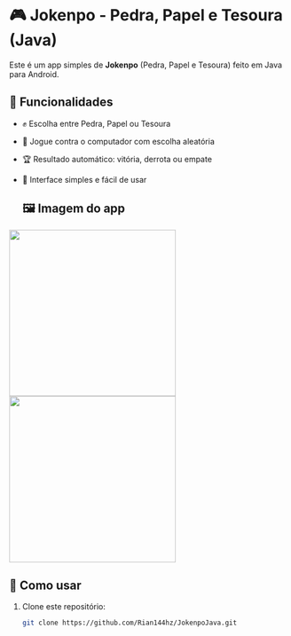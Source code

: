 # 🎮 Jokenpo - Pedra, Papel e Tesoura (Java)

Este é um app simples de **Jokenpo** (Pedra, Papel e Tesoura) feito em Java para Android.  

## 🚀 Funcionalidades

- ✊ Escolha entre Pedra, Papel ou Tesoura  
- 🤖 Jogue contra o computador com escolha aleatória  
- 🏆 Resultado automático: vitória, derrota ou empate  
- 🎨 Interface simples e fácil de usar

  
  ## 🖼️ Imagem do app
<img src="https://github.com/Rian144hz/JokenpoJava/blob/main/img1_jkp_java.png.png?raw=true" width="300">
<img src="https://github.com/Rian144hz/JokenpoJava/blob/main/img2_jkp_java.png.png?raw=true" width="300">


## 📲 Como usar

1. Clone este repositório:  
   ```bash
   git clone https://github.com/Rian144hz/JokenpoJava.git

